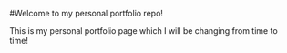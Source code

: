 #Welcome to my personal portfolio repo!

This is my personal portfolio page which I will be changing from time to time!

